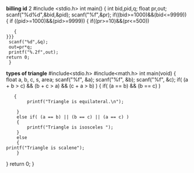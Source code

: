 **billing id**
2
#include <stdio.h>
          int main()
       {
       int bid,pid,q;
    float pr,out;
      scanf("%d%d",&bid,&pid);
     scanf("%f",&pr);
    if((bid>=1000)&&(bid<=9999))
    {
    if ((pid>=1000)&&(pid>=9999)) 
    {
      if((pr>=10)&&(pr<=500))

       {  
    }}}
     scanf("%d",&q);
     out=pr*q;
     printf("%.2f",out);
    return 0;
     }

**types of triangle**
        #include<stdio.h> 
        #include<math.h> 
        int main(void)
{   
    float a, b, c, s, area;
    scanf("%f", &a);
    scanf("%f", &b);
    scanf("%f", &c);
    if( (a + b > c) && (b + c > a) && (c + a > b) )
    {
        if( (a == b) && (b == c) )

       {
            printf("Triangle is equilateral.\n");

        }
        else if( (a == b) || (b == c) || (a == c) )
        {
            printf("Triangle is isosceles ");
        }
        else
        {
	printf("Triangle is scalene");
        }
}
    return 0; 
}